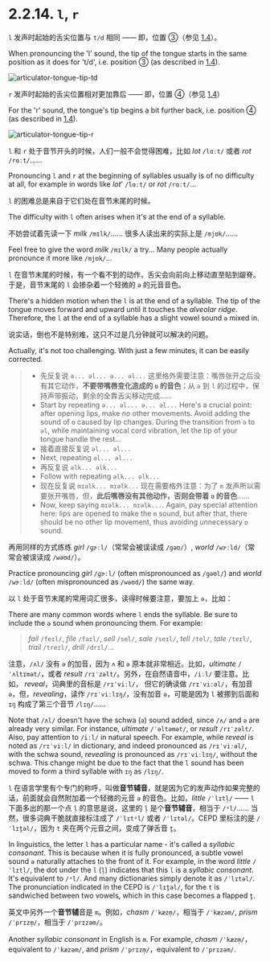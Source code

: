 # 2.2.14. `l`, `r`

`l` 发声时起始的舌尖位置与 `t/d` 相同 —— 即，位置 ③（参见 [1.4](1.4-articulators)）。

When pronouncing the 'l' sound, the tip of the tongue starts in the same position as it does for 't/d', i.e. position ③ (as described in [1.4](1.4-articulators)).

![articulator-tongue-tip-td](/images/articulator-tongue-tip-td.svg)

`r` 发声时起始的舌尖位置相对更加靠后 —— 即，位置 ④（参见 [1.4](1.4-articulators)）

For the 'r' sound, the tongue's tip begins a bit further back, i.e. position ④ (as described in [1.4](1.4-articulators)).

![articulator-tongue-tip-r](/images/articulator-tongue-tip-r.svg)

`l` 和 `r` 处于音节开头的时候，人们一般不会觉得困难，比如 *lot* `/lɑːt/`<span class="speak-word-inline" data-audio-us-male="/audios/us/lot-us-male.mp3" data-audio-us-female="/audios/us/lot-us-female.mp3"></span> 或者 *rot* `/rɑːt/`<span class="speak-word-inline" data-audio-us-male="/audios/us/rot-us-male.mp3" data-audio-us-female="/audios/us/rot-us-female.mp3"></span>……

Pronouncing `l` and `r` at the beginning of syllables usually is of no difficulty at all, for example in words like *lot*' `/lɑːt/`<span class="speak-word-inline" data-audio-us-male="/audios/us/lot-us-male.mp3" data-audio-us-female="/audios/us/lot-us-female.mp3"></span> or *rot* `/rɑːt/`<span class="speak-word-inline" data-audio-us-male="/audios/us/rot-us-male.mp3" data-audio-us-female="/audios/us/rot-us-female.mp3"></span>…

`l` 的困难总是来自于它们处在音节末尾的时候。

The difficulty with `l` often arises when it's at the end of a syllable.

不妨尝试着先读一下 *milk* `/mɪlk/`<span class="speak-word-inline" data-audio-us-male="/audios/us/milk-us-male.mp3" data-audio-us-female="/audios/us/milk-us-female.mp3"></span>…… 很多人读出来的实际上是 `/mjʊk/`……

Feel free to give the word *milk* `/mɪlk/`<span class="speak-word-inline" data-audio-us-male="/audios/us/milk-us-male.mp3" data-audio-us-female="/audios/us/students-us-female.mp3"></span> a try... Many people actually pronounce it more like `/mjʊk/`...

`l` 在音节末尾的时候，有一个看不到的动作，舌尖会向前向上移动直至贴到龈脊。于是，音节末尾的 `l` 会掺杂着一个轻微的 `ə` 的元音音色。

There's a hidden motion when the `l` is at the end of a syllable. The tip of the tongue moves forward and upward until it touches the *alveolar ridge*. Therefore, the `l` at the end of a syllable has a slight vowel sound `ə`  mixed in.

说实话，倒也不是特别难，这只不过是几分钟就可以解决的问题。

Actually, it's not too challenging. With just a few minutes, it can be easily corrected.

> * 先反复说 `ə... əl... ə... əl...` 这里格外需要注意：嘴唇张开之后没有其它动作，**不要带嘴唇变化造成的 `ʊ` 的音色**；从 `ə` 到 `l` 的过程中，保持声带振动，剩余的全靠舌尖移动完成……
> * Start by repeating `ə... əl... ə... əl...` Here's a crucial point: after opening lips, make *no* other movements. Avoid adding the sound of `ʊ` caused by lip changes. During the transition from `ə` to `əl`, while maintaining vocal cord vibration, let the tip of your tongue handle the rest...
> * 接着直接反复说 `əl... əl...`
> * Next, repeating `əl... əl...`
> * 再反复说 `əlk... əlk...`
> * Follow with repeating `əlk... əlk...`
> * 现在反复说 `mɪəlk... mɪəlk...` 现在需要格外注意：为了 `m` 发声所以需要张开嘴唇，但，**此后嘴唇没有其他动作，否则会带着 `ʊ` 的音色**……
> * Now, keep saying `mɪəlk... mɪəlk...`. Again, pay special attention here: lips are opened to make the `m` sound, but after that, there should be no other lip movement, thus avoiding unnecessary `ʊ` sound.

再用同样的方式练练 *girl* `/ɡɝːl/`<span class="speak-word-inline" data-audio-us-male="/audios/us/girl-us-male.mp3" data-audio-us-female="/audios/us/girl-us-female.mp3"></span>（常常会被误读成 `/gəʊ/`）, *world* `/wɝːld/`<span class="speak-word-inline" data-audio-us-male="/audios/us/world-us-male.mp3" data-audio-us-female="/audios/us/world-us-female.mp3"></span>（常常会被误读成 `/wəʊd/`）。

Practice pronouncing *girl* `/ɡɝːl/`<span class="speak-word-inline" data-audio-us-male="/audios/us/girl-us-male.mp3" data-audio-us-female="/audios/us/girl-us-female.mp3"></span> (often mispronounced as `/gəʊl/`) and *world* `/wɝːld/`<span class="speak-word-inline" data-audio-us-male="/audios/us/world-us-male.mp3" data-audio-us-female="/audios/us/world-us-female.mp3"></span> (often mispronounced as `/wəʊd/`) the same way.

以 `l` 处于音节末尾的常用词汇很多，读得时候要注意，要加上 `ə`，比如：

There are many common words where `l` ends the syllable. Be sure to include the `ə` sound when pronouncing them. For example:

> *fail* `/feɪl/`<span class="speak-word-inline" data-audio-us-male="/audios/us/fail-us-male.mp3" data-audio-us-female="/audios/us/fail-us-female.mp3"></span>, *file* `/faɪl/`<span class="speak-word-inline" data-audio-us-male="/audios/us/file-us-male.mp3" data-audio-us-female="/audios/us/file-us-female.mp3"></span>, *sell* `/sel/`<span class="speak-word-inline" data-audio-us-male="/audios/us/sell-us-male.mp3" data-audio-us-female="/audios/us/sell-us-female.mp3"></span>, *sale* `/seɪl/`<span class="speak-word-inline" data-audio-us-male="/audios/us/sale-us-male.mp3" data-audio-us-female="/audios/us/sale-us-female.mp3"></span>, *tell* `/tel/`<span class="speak-word-inline" data-audio-us-male="/audios/us/tell-us-male.mp3" data-audio-us-female="/audios/us/tell-us-female.mp3"></span>, *tale* `/teɪl/`<span class="speak-word-inline" data-audio-us-male="/audios/us/tale-us-male.mp3" data-audio-us-female="/audios/us/tale-us-female.mp3"></span>, *trail* `/treɪl/`<span class="speak-word-inline" data-audio-us-male="/audios/us/trail-us-male.mp3" data-audio-us-female="/audios/us/trail-us-female.mp3"></span>, *drill* `/drɪl/`<span class="speak-word-inline" data-audio-us-male="/audios/us/drill-us-male.mp3" data-audio-us-female="/audios/us/drill-us-female.mp3"></span>...

注意，`/ʌl/` 没有 `ə` 的加音，因为 `ʌ` 和 `ə` 原本就非常相近。比如，*ultimate* `/ˈʌltɪmət/`<span class="speak-word-inline" data-audio-us-male="/audios/us/ultimate-us-male.mp3" data-audio-us-female="/audios/us/ultimate-us-female.mp3"></span>，或者 *result* `/rɪˈzəlt/`<span class="speak-word-inline" data-audio-us-male="/audios/us/result-us-male.mp3" data-audio-us-female="/audios/us/result-us-female.mp3"></span>。另外，在自然语音中，`/iːl/` 要注意。比如， *reveal*，词典里的音标是 `/rɪˈviːl/`， 但它的确读做 `/rɪˈviːəl/`<span class="speak-word-inline" data-audio-us-male="/audios/us/reveal-us-male.mp3" data-audio-us-female="/audios/us/reveal-us-female.mp3"></span>，有加音 `ə`，但，*revealing*，读作 `/rɪˈviːlɪŋ/`<span class="speak-word-inline" data-audio-us-male="/audios/us/revealing-us-male.mp3" data-audio-us-female="/audios/us/revealing-us-female.mp3"></span>，没有加音 `ə`，可能是因为 `l` 被挪到后面和 `ɪŋ` 构成了第三个音节 `/lɪŋ/`……

Note that `/ʌl/` doesn't have the schwa (`ə`) sound added, since `/ʌ/` and `ə` are already very similar. For instance, *ultimate* `/ˈəltəmət/`<span class="speak-word-inline" data-audio-us-male="/audios/us/ultimate-us-male.mp3" data-audio-us-female="/audios/us/ultimate-us-female.mp3"></span>, or *result* `/rɪˈzəlt/`<span class="speak-word-inline" data-audio-us-male="/audios/us/result-us-male.mp3" data-audio-us-female="/audios/us/result-us-female.mp3"></span>. Also, pay attention to `/iːl/` in natural speech. For example, while *reveal* is noted as `/rɪˈviːl/` in dictionary, and indeed pronounced as `/rɪˈviːəl/`<span class="speak-word-inline" data-audio-us-male="/audios/us/reveal-us-male.mp3" data-audio-us-female="/audios/us/reveal-us-female.mp3"></span>, with the schwa sound, *revealing* is pronounced as `/rɪˈviːlɪŋ/`<span class="speak-word-inline" data-audio-us-male="/audios/us/revealing-us-male.mp3" data-audio-us-female="/audios/us/revealing-us-female.mp3"></span>, without the schwa. This change might be due to the fact that the `l` sound has been moved to form a third syllable with `ɪŋ` as `/lɪŋ/`.

`l` 在语言学里有个专门的称呼，叫做**音节辅音**，就是因为它的发声动作如果完整的话，前面就会自然附加着一个轻微的元音 `ə` 的音色。比如，*little* `/ˈlɪtl̩/`<span class="speak-word-inline" data-audio-us-male="/audios/us/little-us-male.mp3" data-audio-us-female="/audios/us/little-us-female.mp3"></span> —— `l` 下面多出的那一个点 `l̩` 的意思是说，这里的 `l̩` 是个**音节辅音**，相当于 `/ᵊl/`…… 当然，很多词典干脆就直接标注成了 `/ˈlɪtᵊl/` 或者 `/ˈlɪtəl/`。CEPD 里标注的是 `/ˈlɪt̬əl/`，因为 `t` 夹在两个元音之间，变成了弹舌音 `t̬`。

In linguistics, the letter `l` has a particular name - it's called a *syllabic consonant*. This is because when it is fully pronounced, a subtle vowel sound `ə` naturally attaches to the front of it. For example, in the word *little* `/ˈlɪtl̩/`<span class="speak-word-inline" data-audio-us-male="/audios/us/little-us-male.mp3" data-audio-us-female="/audios/us/little-us-female.mp3"></span>, the dot under the `l` (`l̩`) indicates that this `l` is a *syllabic consonant*. It's equivalent to `/ᵊl/`. And many dictionaries simply denote it as `/ˈlɪtəl/`. The pronunciation indicated in the CEPD is `/ˈlɪt̬əl/`, for the `t` is sandwiched between two vowels, which in this case becomes a flapped `t̬`.

英文中另外一个**音节辅**音是 `m`。例如，*chasm* `/ˈkæzm̩/`<span class="speak-word-inline" data-audio-us-male="/audios/us/chasm-us-male.mp3" data-audio-us-female="/audios/us/chasm-us-female.mp3"></span>，相当于 `/ˈkæzəm/`, *prism* `/ˈprɪzm̩/`<span class="speak-word-inline" data-audio-us-male="/audios/us/prism-us-male.mp3" data-audio-us-female="/audios/us/prism-us-female.mp3"></span>，相当于 `/ˈprɪzəm/`。

Another *syllabic consonant* in English is `m`. For example, *chasm* `/ˈkæzm̩/`<span class="speak-word-inline" data-audio-us-male="/audios/us/chasm-us-male.mp3" data-audio-us-female="/audios/us/chasm-us-female.mp3"></span>，equivalent to `/ˈkæzəm/`, and *prism* `/ˈprɪzm̩/`<span class="speak-word-inline" data-audio-us-male="/audios/us/prism-us-male.mp3" data-audio-us-female="/audios/us/prism-us-female.mp3"></span>，equivalent to `/ˈprɪzəm/`.
